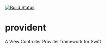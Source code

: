 [![Build Status](https://api.travis-ci.com/cerihughes/provident.png?branch=master)](https://www.travis-ci.com/cerihughes/provident/)

# provident
A View Controller Provider framework for Swift
